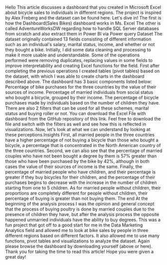 Hello This article discusses a dashboard that you created in Microsoft Excel about bicycle sales to individuals in different regions.
The project is inspired by Alex Freberg and the dataset can be found here. Let's dive in!
The first is how the Dashboard(Sales Bikes) dashboard works in Ms. Excel The other is called AdventureWorksDW regarding how to handle SQL Server databases from scratch and also extract them in Power BI via Power query Dataset The dataset originally contained 13 fields consisting of different information such as an individual's salary, marital status, income, and whether or not they bought a bike. Initially, I did some data cleaning and processing to make it more usable and understandable. Some of the operations performed were removing duplicates, replacing values in some fields to improve interpretability and creating Excel functions for the field. First after completing the previous operations I created tables (pivot tables) based on the dataset, with which I was able to create charts in the dashboard described above. The dashboard has 3 basic components listed below: Percentage of bike purchases for the three countries by the value of their sources of income. Percentage of married individuals from social status who bought a bicycle, grouped by their income. The percentage of bicycle purchases made by individuals based on the number of children they have. There are also 2 filters that can be used for all these schemes, marital status and buying roller or not. You can download the Excel File with dashboard from the GitHub repository of this link. Feel free to download the file and switch with the filters as well and see how this is reflected in visualizations. Now, let's look at what we can understand by looking at these perceptions.Insights First, all married people in the three countries have a higher percentage of not buying a bicycle than those who bought a bicycle, a percentage that is concentrated in the North American country of the three countries. Second, we can also see that the percentage of married couples who have not been bought a degree by them is 57% greater than those who have been purchased by the bike by 42%, although in both cases the value of their sources of income is the same. Finally, the percentage of married people who have children, and their percentage is greater if they buy bicycles for their children, and the percentage of their purchases begins to decrease with the increase in the number of children starting from one to 5 children. As for married people without children, their proportions are completely different for people without children, their percentage of buying is greater than not buying them. The end At the beginning of the analysis process I was the opinion and general concept that the process of buying poultry is done by married couples due to the presence of children they have, but after the analysis process the opposite happened unmarried individuals have the ability to buy degrees. This was a fun project that got off to a good start for me in the Data Marketing Analytics field and allowed me to look at bike sales by people in three different regions based on different factors. It also allowed me to use many functions, pivot tables and visualizations to analyze the dataset. Again please browse the dashboard by downloading yourself (above or here). Thank you for taking the time to read this article! Hope you were given a great day!
